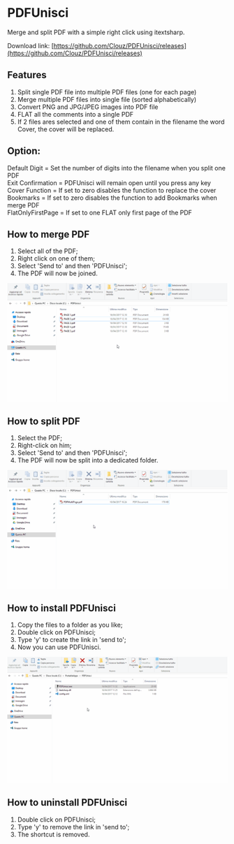 # PDFUnisci
Merge and split PDF with a simple right click using itextsharp.

Download link: [https://github.com/Clouz/PDFUnisci/releases](https://github.com/Clouz/PDFUnisci/releases)

## Features
1. Split single PDF file into multiple PDF files (one for each page)
2. Merge multiple PDF files into single file (sorted alphabetically)
3. Convert PNG and JPG/JPEG images into PDF file
4. FLAT all the comments into a single PDF
5. If 2 files ares selected and one of them contain in the filename the word Cover, the cover will be replaced.

## Option:
Default Digit = Set the number of digits into the filename when you split one PDF  
Exit Confirmation = PDFUnisci will remain open until you press any key  
Cover Function = If set to zero disables the function to replace the cover  
Bookmarks = If set to zero disables the function to add Bookmarks when merge PDF  
FlatOnlyFirstPage = If set to one FLAT only first page of the PDF  

## How to merge PDF
1. Select all of the PDF;
2. Right click on one of them;
3. Select 'Send to' and then 'PDFUnisci';
4. The PDF will now be joined.

![PDF Merge](/docs/images/PDFUnisci_Merge.gif)


## How to split PDF
1. Select the PDF;
2. Right-click on him;
3. Select 'Send to' and then 'PDFUnisci';
4. The PDF will now be split into a dedicated folder.

![PDF Slit](/docs/images/PDFUnisci_Split.gif)

## How to install PDFUnisci
1. Copy the files to a folder as you like;
2. Double click on PDFUnisci;
3. Type 'y' to create the link in 'send to';
4. Now you can use PDFUnisci.

![PDFUnisci install](/docs/images/PDFUnisci_Install.gif)

## How to uninstall PDFUnisci
1. Double click on PDFUnisci;
2. Type 'y' to remove the link in 'send to';
3. The shortcut is removed.
